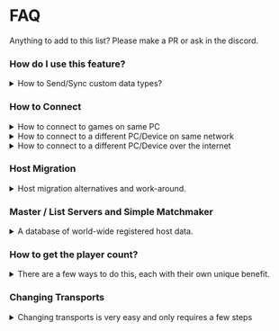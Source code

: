 # FAQ

Anything to add to this list? Please make a PR or ask in the discord.

### How do I use this feature?

<details>
  <summary>How to Send/Sync custom data types?</summary>
  
  Mirror can automatically create Serialization functions for many custom data types when your scripts are compiled.

  For example, mirror will automatically create a functions for `MyCustomStruct` so that it can be sent without any extra work.
  ```cs
  [ClientRpc]
  public void RpcDoSomething(MyCustomStruct data)
  {
      // do stuff here
  }

  struct MyCustomStruct
  {
      int someNumber;
      Vector3 somePosition;
  }
  ```

  For More details 
  - [DataTypes](https://mirror-networking.com/docs/Guides/DataTypes.html)
  - [Serialization](https://mirror-networking.com/docs/Guides/Serialization.html)
</details>


### How to Connect

<details>
  <summary>How to connect to games on same PC</summary>

  Make sure the networkAddress field on NetworkManager or the Hud is set up `localHost`
</details>

<details>
  <summary>How to connect to a different PC/Device on same network</summary>

  Set the networkAddress field to the LAN IP of the host `192.168.x.x`

  *In some cases you may need additional steps, check below*

  To check ip on Windows you can open powershell and use the `ipconfig` command, then under your current adapter (ethernet/wifi/etc) look for `IPv4 Address`

  ` IPv4 Address. . . . . . . . . . . : 192.168.x.x `
</details>

<details>
  <summary>How to connect to a different PC/Device over the internet </summary>

  Set the networkAddress field to be the IP address of the host (google 'whats my IP')

  > This section does not cover relays/dedicated vps/headless features

  For this to work, you will need to do **some** of the following, most of these depend on your set up and router

  - **Port forward**: you'll have to login your Router
    - Either forward your game port (default is 7777) for your PC's local IP. (192.168.1.20 for example) 
    - Or the quick (but less safe) add that local IP to DMZ.

  - **PC Firewalls**: 
    - You can turn it off for a quick test (And turn it back on later)
    - manually allow the editor and any builds you create it in firewalls settings.

  - Try from a build rather than the Unity Editor
  
  - Some anti virus/phones may have additional blocking.
    - You can turn it off for a quick test (And turn it back on later)
  
  - In rare cases ISPs or companies/schools block ports and connections, this is harder to adjust yourself.

  If you need more help it is best to google for guide for your setup and router.

  An alternative to the above is to use a dedicated server (vps) or use a relay.
</details>


### Host Migration

<details>
  <summary>Host migration alternatives and work-around.</summary>

Host migration as of writing is not built into Mirror, and it is best to avoid Host Migration completely if you can.
Below are some tips as to why, and how you can add a host migration-like alternative.
  - Dedicated hosts should rarely ever be closed (If you are doing games that need to stay open such as MMO's).
  - Short arena maps, take players back to the games list/matchmaker, so they can just join another, nice and simple.

The work around is to basically fake the host migration, store info of a backup host on players game, upon disconnection, reconnect everyone in the game to that new host, then restore positions and variable data back to how it was before the original host dissappeared.
- Test players connections when they join, find one with unblocked ports, and decent ping/latency.
- Send this players data (IP and Port) on all connected players games.
- Save various player info, either locally or on that backup host, such as player positions, health etc
- Upon disconnection from server, call a function to connect to the backup hoster StartClient( BackupIP - BackupPort ).
- As the scenes will most likely reset, along with players respawning, you now need to set player position back to your stored one that was saved either via checkpoints, or in the disconnect detection callback.
- Cover all this up with a UI, saying please wait (optional, should happen in the blink of an eye).

Depending on what your game is like, it'll either be easy or difficult to add the work-around.
An example of these are:
- (easier) A game only needing player position data such as "Fall Guys".
- (difficult) Forge of Empires, a game where created objects are placed, soldiers, vehicles, various other crafts and upgrades, all with their own levels/stats.

</details>

### Master / List Servers and Simple Matchmaker

<details>
  <summary>A database of world-wide registered host data.</summary>
    
All the hosts, dedicated or player hosts, get added into a list database, players get the list and can choose who to join.
Using a list server means players do not have to manually enter IP addresses and Ports, it is all done behind the scenes, and works for localhost, LAN, and WAN connection types.
You can show as much, or as little data as you like to the players, such as host name, type (deathmatch), player count (45 / 50), ping, enemy difficulty, map, region etc

- Mirror Listserver: Mirror squad manage and host this for you, you pay monthly subscription, but do not have to worry about setting up or maintaining it.
- Node ListServer: Free, but you host the files yourself on an unblocked PC, like a VPS. Has a wide variety of customisable features, best option if you want self hosted dedicated games.
- Dark Reflective Mirror:  This is a list server and a relay, it is free, but you host and manage the files yourself.
Relays offer an unblocked route of traffic, but at the cost of extra latency/increased ping. This relay will test for a direct connection first, then fallback to routed traffic if that fails. Both the list server and relayed traffic is optional, you can use one part, and not the other.
This is the best option for player hosted games, where router port blocks are common.
    
Simple Matchmaker
- You can make matchmakers out of these list servers, simply hide the list to players, have them auto join a game with space. You could also filter out various requirements the player has set, for example, "USA" Region only, or "Lava Island" map.
    </details>
    
### How to get the player count?

<details>
  <summary>There are a few ways to do this, each with their own unique benefit.</summary>
    
NetworkServer.connections.Count
- Socket connections, includes people without spawned prefabs, non authenticated, or that may have bugged out but during spawn, but have connected temporarily (Android users minimising game).  Only host / server can check this.

NetworkManager.singleton.numPlayers
- Number of active spawned player objects on the server (only the host / server can check this)
</details>

### Changing Transports

<details>
   <summary>Changing transports is very easy and only requires a few steps</summary>

- Go to the game object that has the `NetworkManager` component
- Add another transport script via the Add Component button
- Drag the transport script to the "Transport" field in the `NetworkManager`
- Remove the old transport script (optional)

You have successfully changed transports. If you have connection issues with a transport that requires port forwarding, make sure to port forward the correct protocol (TCP / UDP).

NOTE: Some transports are not included with Mirror and need to be downloaded from their respective GitHub pages.

</details>
